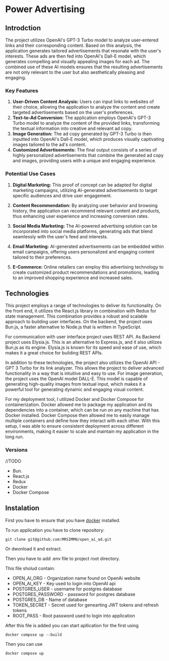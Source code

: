 # Power Advertising

## Introdction

The project utilizes OpenAI's GPT-3 Turbo model to analyze user-entered links and their corresponding content. Based on this analysis, the application generates tailored advertisements that resonate with the user's interests. These ads are then fed into OpenAI's Dall-E model, which generates compelling and visually appealing images for each ad. The combined use of these AI models ensures that the resulting advertisements are not only relevant to the user but also aesthetically pleasing and engaging.

### Key Features

  1. **User-Driven Content Analysis:** Users can input links to websites of their choice, allowing the application to analyze the content and create targeted advertisements based on the user's preferences.
  2. **Text-to-Ad Conversion:** The application employs OpenAI's GPT-3 Turbo model to analyze the content of the provided links, transforming the textual information into creative and relevant ad copy.
  3. **Image Generation:** The ad copy generated by GPT-3 Turbo is then inputted into OpenAI's Dall-E model, which produces visually captivating images tailored to the ad's content.
  4. **Customized Advertisements:** The final output consists of a series of highly personalized advertisements that combine the generated ad copy and images, providing users with a unique and engaging experience.
### Potential Use Cases

   1. **Digital Marketing:** This proof of concept can be adapted for digital marketing campaigns, utilizing AI-generated advertisements to target specific audiences and drive user engagement.

   2. **Content Recommendation:** By analyzing user behavior and browsing history, the application can recommend relevant content and products, thus enhancing user experience and increasing conversion rates.

   3. **Social Media Marketing:** The AI-powered advertising solution can be incorporated into social media platforms, generating ads that blend seamlessly with the user's feed and interests.

   4. **Email Marketing:** AI-generated advertisements can be embedded within email campaigns, offering users personalized and engaging content tailored to their preferences.

   5. **E-Commerce:** Online retailers can employ this advertising technology to create customized product recommendations and promotions, leading to an improved shopping experience and increased sales.

## Technologies

This project employs a range of technologies to deliver its functionality. On the front end, it utilizes the React.js library in combination with Redux for state management. This combination provides a robust and scalable approach to building user interfaces. On the backend, the project uses Bun.js, a faster alternative to Node.js that is written in TypeScript.

For communication with user interface project uses REST API. As Backend project uses Elysia.js. This is an alternative to Express.js, and it also utilizes Bun.js as its engine. Elysia.js is known for its speed and ease of use, which makes it a great choice for building REST APIs.

In addition to these technologies, the project also utilizes the OpenAI API - GPT 3 Turbo for its link analyzer. This allows the project to deliver advanced functionality in a way that is intuitive and easy to use. For image generation, the project uses the OpenAI model DALL-E. This model is capable of generating high-quality images from textual input, which makes it a powerful tool for generating dynamic and engaging visual content.

For my deployment tool, I utilized Docker and Docker Compose for containerization. Docker allowed me to package my application and its dependencies into a container, which can be run on any machine that has Docker installed. Docker Compose then allowed me to easily manage multiple containers and define how they interact with each other. With this setup, I was able to ensure consistent deployment across different environments, making it easier to scale and maintain my application in the long run.

### Versions
//TODO
- Bun.
- React.js
- Redux
- Docker
- Docker Compose

## Instalation

First you have to ensure that you have [docker](https://docs.docker.com/engine/install/) installed.

To run application you have to clone repository:
```
git clone git@github.com:MRSIMM0/open_ai_ad.git
```
Or dwonload it and extract. 

Then you have to add .env file to project root directory. 

This file sholud contain:
- OPEN_AI_ORG - Organization name found on OpenAi website
- OPEN_AI_KEY - Key used to login into OpenAI api
- POSTGRES_USER - username for postgres database 
- POSTGRES_PASSWORD - password for postgres database
- POSTGRES_DB - Name of database
- TOKEN_SECRET - Secret used for genearting JWT tokens and refresh tokens
- ROOT_PASS - Root password used to login into application
      
After this file is added you can start apllication for the first using

```
docker compose up --build
```

Then you can use 

```
docker compose up
```








